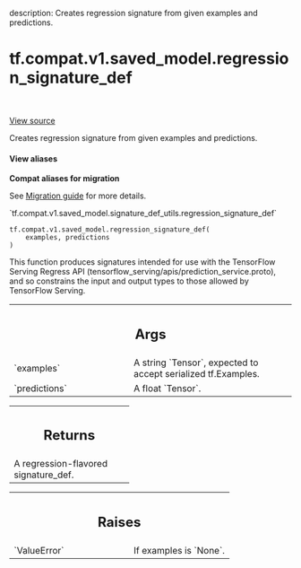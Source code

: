 description: Creates regression signature from given examples and predictions.

<div itemscope itemtype="http://developers.google.com/ReferenceObject">
<meta itemprop="name" content="tf.compat.v1.saved_model.regression_signature_def" />
<meta itemprop="path" content="Stable" />
</div>

# tf.compat.v1.saved_model.regression_signature_def

<!-- Insert buttons and diff -->

<table class="tfo-notebook-buttons tfo-api nocontent" align="left">

</table>

<a target="_blank" class="external" href="/code/stable/tensorflow/python/saved_model/signature_def_utils_impl.py">View source</a>



Creates regression signature from given examples and predictions.


<section class="expandable">
  <h4 class="showalways">View aliases</h4>
  <p>
<b>Compat aliases for migration</b>
<p>See
<a href="https://www.tensorflow.org/guide/migrate">Migration guide</a> for
more details.</p>
<p>`tf.compat.v1.saved_model.signature_def_utils.regression_signature_def`</p>
</p>
</section>

<pre class="devsite-click-to-copy prettyprint lang-py tfo-signature-link">
<code>tf.compat.v1.saved_model.regression_signature_def(
    examples, predictions
)
</code></pre>



<!-- Placeholder for "Used in" -->

This function produces signatures intended for use with the TensorFlow Serving
Regress API (tensorflow_serving/apis/prediction_service.proto), and so
constrains the input and output types to those allowed by TensorFlow Serving.

<!-- Tabular view -->
 <table class="responsive fixed orange">
<colgroup><col width="214px"><col></colgroup>
<tr><th colspan="2"><h2 class="add-link">Args</h2></th></tr>

<tr>
<td>
`examples`<a id="examples"></a>
</td>
<td>
A string `Tensor`, expected to accept serialized tf.Examples.
</td>
</tr><tr>
<td>
`predictions`<a id="predictions"></a>
</td>
<td>
A float `Tensor`.
</td>
</tr>
</table>



<!-- Tabular view -->
 <table class="responsive fixed orange">
<colgroup><col width="214px"><col></colgroup>
<tr><th colspan="2"><h2 class="add-link">Returns</h2></th></tr>
<tr class="alt">
<td colspan="2">
A regression-flavored signature_def.
</td>
</tr>

</table>



<!-- Tabular view -->
 <table class="responsive fixed orange">
<colgroup><col width="214px"><col></colgroup>
<tr><th colspan="2"><h2 class="add-link">Raises</h2></th></tr>

<tr>
<td>
`ValueError`<a id="ValueError"></a>
</td>
<td>
If examples is `None`.
</td>
</tr>
</table>


